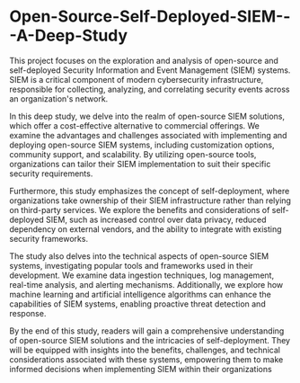 # Open-Source-Self-Deployed-SIEM---A-Deep-Study

This project focuses on the exploration and analysis of open-source and self-deployed Security Information and Event Management (SIEM) systems. SIEM is a critical component of modern cybersecurity infrastructure, responsible for collecting, analyzing, and correlating security events across an organization's network.

In this deep study, we delve into the realm of open-source SIEM solutions, which offer a cost-effective alternative to commercial offerings. We examine the advantages and challenges associated with implementing and deploying open-source SIEM systems, including customization options, community support, and scalability. By utilizing open-source tools, organizations can tailor their SIEM implementation to suit their specific security requirements.

Furthermore, this study emphasizes the concept of self-deployment, where organizations take ownership of their SIEM infrastructure rather than relying on third-party services. We explore the benefits and considerations of self-deployed SIEM, such as increased control over data privacy, reduced dependency on external vendors, and the ability to integrate with existing security frameworks.

The study also delves into the technical aspects of open-source SIEM systems, investigating popular tools and frameworks used in their development. We examine data ingestion techniques, log management, real-time analysis, and alerting mechanisms. Additionally, we explore how machine learning and artificial intelligence algorithms can enhance the capabilities of SIEM systems, enabling proactive threat detection and response.

By the end of this study, readers will gain a comprehensive understanding of open-source SIEM solutions and the intricacies of self-deployment. They will be equipped with insights into the benefits, challenges, and technical considerations associated with these systems, empowering them to make informed decisions when implementing SIEM within their organizations